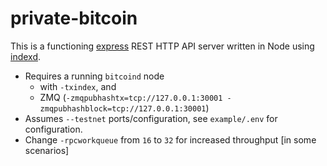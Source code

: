 # private-bitcoin

This is a functioning [express](https://www.npmjs.com/package/express) REST HTTP API server written in Node using [indexd](https://www.npmjs.com/package/indexd).

* Requires a running `bitcoind` node
	* with `-txindex`, and
	* ZMQ (`-zmqpubhashtx=tcp://127.0.0.1:30001 -zmqpubhashblock=tcp://127.0.0.1:30001`)
* Assumes `--testnet` ports/configuration, see `example/.env` for configuration.
* Change `-rpcworkqueue` from `16` to `32` for increased throughput [in some scenarios]
